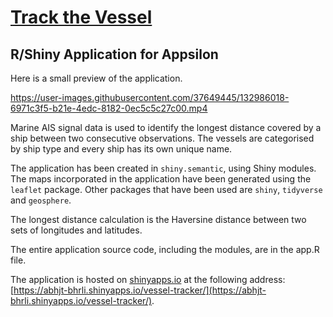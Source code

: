 # [Track the Vessel](https://abhjt-bhrli.shinyapps.io/vessel-tracker/) 
## R/Shiny Application for Appsilon

Here is a small preview of the application.


https://user-images.githubusercontent.com/37649445/132986018-6971c3f5-b21e-4edc-8182-0ec5c5c27c00.mp4



Marine AIS signal data is used to identify the longest distance covered by a ship between two consecutive observations. The vessels are categorised by ship type and every ship has its own unique name.

The application has been created in `shiny.semantic`, using Shiny modules. The maps incorporated in the application have been generated using the `leaflet` package. Other packages that have been used are `shiny`, `tidyverse` and `geosphere`.

The longest distance calculation is the Haversine distance between two sets of longitudes and latitudes. 

The entire application source code, including the modules, are in the app.R file.

The application is hosted on [shinyapps.io](https://www.shinyapps.io/) at the following address: [https://abhjt-bhrli.shinyapps.io/vessel-tracker/](https://abhjt-bhrli.shinyapps.io/vessel-tracker/).

